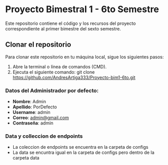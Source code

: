 # Proyecto Bimestral 1 - 6to Semestre

Este repositorio contiene el código y los recursos del proyecto correspondiente al primer bimestre del sexto semestre.

## Clonar el repositorio

Para clonar este repositorio en tu máquina local, sigue los siguientes pasos:

1. Abre la terminal o línea de comandos (CMD).
2. Ejecuta el siguiente comando:
git clone https://github.com/AndresArtiga333/Proyecto-bim1-6to.git

### Datos del Administrador por defecto:
- **Nombre**: Admin
- **Apellido**: PorDefecto
- **Username**: admin
- **Correo**: admin@gmail.com
- **Contraseña**: admin

### Data y colleccion de endpoints

- La coleccion de endpoints se encuentra en la carpeta de configs
- La data se encuntra igual en la carpeta de configs pero dentro de la carpeta data
